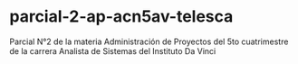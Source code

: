 # parcial-2-ap-acn5av-telesca
 Parcial N°2 de la materia Administración de Proyectos del 5to cuatrimestre de la carrera Analista de Sistemas del Instituto Da Vinci
